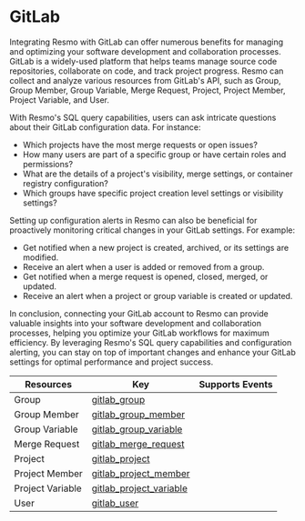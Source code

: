 GitLab
======
Integrating Resmo with GitLab can offer numerous benefits for managing and optimizing your software development and collaboration processes. GitLab is a widely-used platform that helps teams manage source code repositories, collaborate on code, and track project progress. Resmo can collect and analyze various resources from GitLab's API, such as Group, Group Member, Group Variable, Merge Request, Project, Project Member, Project Variable, and User.

With Resmo's SQL query capabilities, users can ask intricate questions about their GitLab configuration data. For instance:

* Which projects have the most merge requests or open issues?
* How many users are part of a specific group or have certain roles and permissions?
* What are the details of a project's visibility, merge settings, or container registry configuration?
* Which groups have specific project creation level settings or visibility settings?

Setting up configuration alerts in Resmo can also be beneficial for proactively monitoring critical changes in your GitLab settings. For example:

* Get notified when a new project is created, archived, or its settings are modified.
* Receive an alert when a user is added or removed from a group.
* Get notified when a merge request is opened, closed, merged, or updated.
* Receive an alert when a project or group variable is created or updated.

In conclusion, connecting your GitLab account to Resmo can provide valuable insights into your software development and collaboration processes, helping you optimize your GitLab workflows for maximum efficiency. By leveraging Resmo's SQL query capabilities and configuration alerting, you can stay on top of important changes and enhance your GitLab settings for optimal performance and project success.

| **Resources**    | **Key**                                                   | **Supports Events** |
| ---------------- | --------------------------------------------------------- | ------------------- |
| Group            | [gitlab\_group](gitlab\_group.md)                         |                     |
| Group Member     | [gitlab\_group\_member](gitlab\_group\_member.md)         |                     |
| Group Variable   | [gitlab\_group\_variable](gitlab\_group\_variable.md)     |                     |
| Merge Request    | [gitlab\_merge\_request](gitlab\_merge\_request.md)       |                     |
| Project          | [gitlab\_project](gitlab\_project.md)                     |                     |
| Project Member   | [gitlab\_project\_member](gitlab\_project\_member.md)     |                     |
| Project Variable | [gitlab\_project\_variable](gitlab\_project\_variable.md) |                     |
| User             | [gitlab\_user](gitlab\_user.md)                           |                     |
